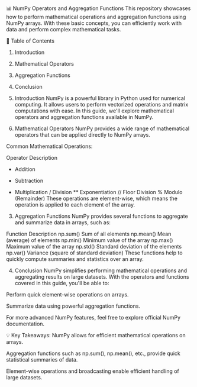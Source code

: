 📊 NumPy Operators and Aggregation Functions
This repository showcases how to perform mathematical operations and aggregation functions using NumPy arrays. With these basic concepts, you can efficiently work with data and perform complex mathematical tasks.

📘 Table of Contents
1. Introduction

2. Mathematical Operators

3. Aggregation Functions

4. Conclusion

1. Introduction
NumPy is a powerful library in Python used for numerical computing. It allows users to perform vectorized operations and matrix computations with ease. In this guide, we'll explore mathematical operators and aggregation functions available in NumPy.

2. Mathematical Operators
NumPy provides a wide range of mathematical operators that can be applied directly to NumPy arrays.

Common Mathematical Operations:

Operator	Description
+	Addition
-	Subtraction
*	Multiplication
/	Division
**	Exponentiation
//	Floor Division
%	Modulo (Remainder)
These operations are element-wise, which means the operation is applied to each element of the array.

3. Aggregation Functions
NumPy provides several functions to aggregate and summarize data in arrays, such as:


Function	Description
np.sum()	Sum of all elements
np.mean()	Mean (average) of elements
np.min()	Minimum value of the array
np.max()	Maximum value of the array
np.std()	Standard deviation of the elements
np.var()	Variance (square of standard deviation)
These functions help to quickly compute summaries and statistics over an array.

4. Conclusion
NumPy simplifies performing mathematical operations and aggregating results on large datasets. With the operators and functions covered in this guide, you'll be able to:

Perform quick element-wise operations on arrays.

Summarize data using powerful aggregation functions.

For more advanced NumPy features, feel free to explore official NumPy documentation.

💡 Key Takeaways:
NumPy allows for efficient mathematical operations on arrays.

Aggregation functions such as np.sum(), np.mean(), etc., provide quick statistical summaries of data.

Element-wise operations and broadcasting enable efficient handling of large datasets.

